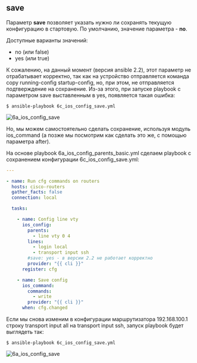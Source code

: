 ## save

Параметр __save__ позволяет указать нужно ли сохранять текущую конфигурацию в стартовую. По умолчанию, значение параметра - __no__.

Доступные варианты значений:
* no (или false)
* yes (или true)

К сожалению, на данный момент (версия ansible 2.2), этот параметр не отрабатывает корректно, так как на устройство отправляется команда copy running-config startup-config, но, при этом, не отправляется подтверждение на сохранение.
Из-за этого, при запуске playbook с параметром save выставленным в yes, появляется такая ошибка:
```
$ ansible-playbook 6с_ios_config_save.yml
```

![6a_ios_config_save](https://raw.githubusercontent.com/natenka/PyNEng/master/book/chapter15/images/6a_ios_config_save.png)

Но, мы можем самостоятельно сделать сохранение, используя модуль ios_command (а позже мы посмотрим как сделать это же, с помощью параметра after).

На основе playbook 6a_ios_config_parents_basic.yml сделаем playbook с сохранением конфигурации 6c_ios_config_save.yml:
```yml
---

- name: Run cfg commands on routers
  hosts: cisco-routers
  gather_facts: false
  connection: local

  tasks:

    - name: Config line vty
      ios_config:
        parents:
          - line vty 0 4
        lines:
          - login local
          - transport input ssh
        #save: yes - в версии 2.2 не работает корректно
        provider: "{{ cli }}"
      register: cfg

    - name: Save config
      ios_command:
        commands:
          - write
        provider: "{{ cli }}"
      when: cfg.changed
```

Если мы снова изменим в конфигурации маршрутизатора 192.168.100.1 строку transport input all на transport input ssh, запуск playbook будет выглядеть так:
```
$ ansible-playbook 6c_ios_config_save.yml
```

![6a_ios_config_save](https://raw.githubusercontent.com/natenka/PyNEng/master/book/chapter15/images/6a_ios_config_save_2.png)

